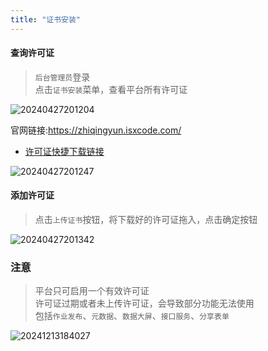 ```yaml
---
title: "证书安装"
---
```


#### 查询许可证

> `后台管理员`登录   
> 点击`证书安装`菜单，查看平台所有许可证

![20240427201204](https://img.isxcode.com/picgo/20240427201204.png)

官网链接:https://zhiqingyun.isxcode.com/

- [许可证快捷下载链接](https://isxcode.oss-cn-shanghai.aliyuncs.com/zhiqingyun/license.lic)

![20240427201247](https://img.isxcode.com/picgo/20240427201247.png)

#### 添加许可证

> 点击`上传证书`按钮，将下载好的许可证拖入，点击确定按钮

![20240427201342](https://img.isxcode.com/picgo/20240427201342.png)

### 注意

> 平台只可启用一个有效许可证   
> 许可证过期或者未上传许可证，会导致部分功能无法使用   
> 包括`作业发布`、`元数据`、`数据大屏`、`接口服务`、`分享表单`

![20241213184027](https://img.isxcode.com/picgo/20241213184027.png)
